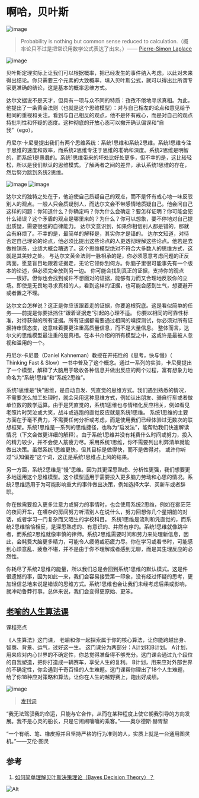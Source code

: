 # 啊哈，贝叶斯

![image](https://user-images.githubusercontent.com/102202991/159696202-cda80d3b-f918-46f5-889d-cf0676f97cde.png)
> Probability is nothing but common sense reduced to calculation.（概率论只不过是把常识用数学公式表达了出来。）—— [Pierre-Simon Laplace](https://zh.wikipedia.org/wiki/皮埃尔-西蒙·拉普拉斯)

![image](https://user-images.githubusercontent.com/102202991/159696908-95d6b68b-75ea-401b-b3e2-1c79d61e6f14.png)

贝叶斯定理实际上让我们可以根据概率，把已经发生的事件纳入考虑，以此对未来得出结论。你只需要三个元素的大致概率，填入贝叶斯公式，就可以得出比所谓专家更准确的结论，这是基本的概率思维方式。

达尔文据说不是天才，但具有一项与众不同的特质：孜孜不倦地寻求真相。为此，他提出了一条黄金法则（也就是这个思维模型）：对与自己相左的论点和意见给予相同的重视和关注。看到与自己相反的观点，他不是怀有戒心，而是对自己的观点持批判性和怀疑的态度。这种彻底的开放心态可以撇开确认偏误和“自我”（ego）。


丹尼尔·卡尼曼提出我们有两个思维系统：系统1思维和系统2思维。系统1思维专注于思维的速度和效率，而系统2思维专注于思维的准确和深度。系统2思维是明智的，而系统1是愚蠢的。系统1思维带来的坏处比好处更多，但不幸的是，这比较轻松，所以是我们默认的思维模式。了解两者之间的差异，承认系统1思维的存在，然后努力跳到系统2思维。

![image](https://user-images.githubusercontent.com/102202991/159621512-4df65fb4-9ab9-4c46-8c32-2ec28ae964c6.png)
![image](https://user-images.githubusercontent.com/102202991/159621535-f2a758c8-82ca-4414-917e-cbd78f8db60f.png)

达尔文的独特之处在于，他迫使自己质疑自己的观点，而不是怀有戒心地一味反驳别人的观点。一般人只会质疑别人，而达尔文会不带感情地质疑自己。他会问自己这样的问题：你知道什么？你确定吗？你为什么会确定？要怎样证明？你可能会犯什么错误？这个矛盾的观点是哪里来的？为什么？你可以想象，要不停地对自己提出质疑，需要很强的自律能力。
达尔文意识到，如果你相信别人都是错的，那就会有麻烦了。不幸的是，最简单的解释是，其实你才是错的。
达尔文知道，对待否定自己理论的论点，他必须比提出这些论点的人更透彻理解这些论点。他若是去做推销员，业绩大概会糟透了。这个思维模型绝对不符合大多数人的思维方式，这就是其美妙之处。
与达尔文黄金法则一脉相承的是，你必须愿意考虑问题的正反两面，愿意盲目地跟着证据走，无论它领你到何方。你脑子里很可能事先有一个版本的论述，但必须完全放到另一边。
你可能会找到真正的证据，支持你的观点——很好。但你也会找到或许不想面对的证据，能够有力而又合理地反驳你的立场。即使是无畏地寻求真相的人，看到这样的证据，也可能会感到生气，想要避开或者置之不理。

达尔文会怎样说？这正是你应该跟着走的证据，你要追根究底。这是看似简单的任务——前提是你要抵挡住“跟着证据走”引起的心理不适。
你要以相同的可靠性标准，对待获得的所有证据。所有证据都需要通过相同的嗅探测试，你必须对所有证据持审慎态度，这意味着要更注重高质量信息，而不是大量信息。
整体而言，达尔文的思维模型最注重的是真相。在本书介绍的所有模型之中，这或许是最被人忽视和滥用的一个。

丹尼尔·卡尼曼（Daniel Kahneman）教授在开拓性的《思考，快与慢》（ Thinking Fast & Slow）一书中普及了这个概念。通过一系列的实验，卡尼曼提出了一个模型，解释了大脑用于吸收各种信息并做出反应的两个过程，富有想象力地命名为“系统1思维”和“系统2思维”。

系统1思维是“快”思维，是自动自发、凭直觉的思维方式。我们遇到熟悉的情况，不需要怎么加工处理时，就会采用这种思维方式，例如认出朋友、骑自行车或者做单位数的数学运算。由于是凭直觉的，系统1思维也与情绪化反应相关，例如看见老照片时哭泣或大笑，战斗或逃跑的直觉反应就是系统1思维。
系统1思维的主要方面在于毫不费力，不需要任何分析或考虑，而是使用我们已经体验过无数次的联想框架。系统1思维是一系列的思维捷径，也称为“启发法”，能帮助我们快速解读情况（下文会做更详细的解释）。由于系统1思维并没有耗费什么时间或努力，投入的精力较少，并不会使人筋疲力尽。采用系统1思维，你不需要列出利弊清单就能做出决策。虽然系统1思维更快，但其目标是做得快，而不是做得对。
或许你听过“认知偏差”这个词，这正是系统1思维占上风的结果。

另一方面，系统2思维是“慢”思维。因为其更深思熟虑、分析性更强，我们想要更多地运用这个思维模型。这个模型适用于需要投入更多脑力劳动和心思的情况。系统2思维适用于为可能影响重大的事件做出决策，例如选择大学、买新车或者辞职。

你在做需要投入更多注意力或努力的事情时，也会使用系统2思维，例如在雾茫茫的夜间开车，在嘈杂的房间努力听清别人在说什么，努力回想你几个星期前的对话，或者学习一门复杂而又陌生的学校科目。
系统1思维是流利和凭直觉的，而系统2思维恰恰相反，是深思熟虑的、有意识的、井然有序的。系统1思维就像跳伞者，而系统2思维就像审慎的律师。系统2思维需要时间和劳力来处理新信息，因此，会耗费大脑更多精力，可能令人疲倦或筋疲力尽。你在学习或看书时，可能感到心烦意乱、疲惫不堪，并不是由于你不理解或者感到无聊，而是其生理反应的必然性。

你耗尽了系统2思维的能量，所以我们总是会回到系统1思维的默认模式。这是件很遗憾的事，因为如此一来，我们会容易接受第一印象，没有经过怀疑的思考，更加轻信总地来说是错误的思维方式。系统1思维也会让我们未经考虑后果或影响，就冲动鲁莽行事。总体来说，我们会变得更原始、更笨。

## [老喻的人生算法课](https://www.dedao.cn/course/detail?id=40OR3Yl1pDaJL5DhBaX8wBmNxykP9n)

课程亮点

《人生算法》这门课， 老喻和你一起探索属于你的核心算法，让你能跨越出身、智商、背景、运气，过好这一生。  这门课分为两部分：A计划和B计划。  A计划，用来应对内心世界的不确定性，你总觉得准备得不够充分。这门课会通过九个段位的自我塑造，把你打造成一辆赛车，享受人生的复利。  B计划，用来应对外部世界的不确定性，你会遇到千奇百怪的人生难题。这门课帮你理出了18个人生难题，给了你18种应对策略和算法。让你在人生的越野赛上，跑出好成绩。

![image](https://user-images.githubusercontent.com/102202991/159702908-b516fb5d-9957-4d9b-8f88-dc1f78be2034.png)
> [发刊词](https://www.jianshu.com/p/7ab3fe31aefd)

“我无法驾驭我的命运，只能与它合作，从而在某种程度上使它朝我引导的方向发展。我不是心灵的船长，只是它闹闹嚷嚷的乘客。”——奥尔德斯·赫胥黎

“一个有纸、笔、橡皮擦并且坚持严格的行为准则的人，实质上就是一台通用图灵机。”——艾伦·图灵

## 参考

1. [如何简单理解贝叶斯决策理论（Bayes Decision Theory）？](https://juejin.cn/post/6980288570552483847)


![Alt](https://repobeats.axiom.co/api/embed/e58be32b137f59e2c2c936a9c55abfb20e6613d9.svg "Repobeats analytics image")
